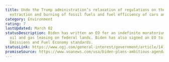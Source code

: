 ```yaml
---
title: Undo the Trump administration’s relaxation of regulations on the
  extraction and burning of fossil fuels and fuel efficiency of cars and trucks
category: Environment
rating: 7
lastUpdated: March 02
statusDescription: Biden has written an EO for an indefinite moratorium on new
  oil and gas leasing on federal lands. Biden has also signed an EO to establish
  Emissions and Fuel Economy standards.
statusLink: https://www.ogj.com/general-interest/government/article/14196350/biden-orders-indefinite-moratorium-on-new-oil-and-gas-leasing-on-federal-lands
promiseSource: https://www.voanews.com/usa/biden-plans-ambitious-agenda-first-100-days
---
```


